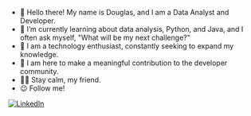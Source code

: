 - 👋 Hello there! My name is Douglas, and I am a Data Analyst and Developer.
- 🌱 I’m currently learning about data analysis, Python, and Java, and I often ask myself, "What will be my next challenge?"
- 🚀 I am a technology enthusiast, constantly seeking to expand my knowledge.
- 🤝 I am here to make a meaningful contribution to the developer community.
- 🧙‍♂️ Stay calm, my friend.
- 😉 Follow me!


[![LinkedIn](https://upload.wikimedia.org/wikipedia/commons/0/01/LinkedIn_Logo.svg)](https://www.linkedin.com/in/douglas-sena-4998b0280/)



<!---
DouglasSena258/DouglasSena258 is a ✨ special ✨ repository because its `README.md` (this file) appears on your GitHub profile.
You can click the Preview link to take a look at your changes.
--->
